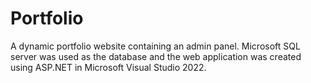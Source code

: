 # Portfolio
A dynamic portfolio website containing an admin panel. Microsoft SQL server was used as the database and the web application was created using ASP.NET in Microsoft Visual Studio 2022.